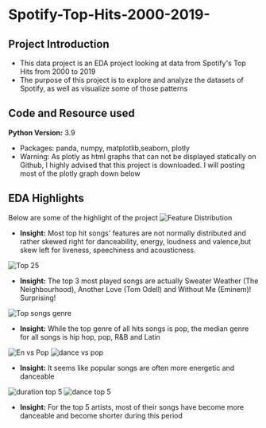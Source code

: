 # Spotify-Top-Hits-2000-2019-

## Project Introduction
* This data project is an EDA project looking at data from Spotify's Top Hits from 2000 to 2019
* The purpose of this project is to explore and analyze the datasets of Spotify, as well as visualize some of those patterns

## Code and Resource used
**Python Version:** 3.9
* Packages: panda, numpy, matplotlib,seaborn, plotly
* Warning: As plotly as html graphs that can not be displayed statically on Github, I highly advised that this project is downloaded. I will posting most of the plotly graph down below

## EDA Highlights
Below are some of the highlight of the project
![Feature Distribution](https://user-images.githubusercontent.com/112133254/193358774-d8fc6d62-4328-4ac2-ae19-480e0d1bff52.png)
* **Insight:** Most top hit songs' features are not normally distributed and rather skewed right for danceability, energy, loudness and valence,but skew left for liveness, speechiness and acousticness.

![Top 25 ](https://user-images.githubusercontent.com/112133254/193360080-e40bda6d-ad66-4f93-bc2d-6d8c0758a7f4.png)
* **Insight:** The top 3 most played songs are actually Sweater Weather (The Neighbourhood), Another Love (Tom Odell) and Without Me (Eminem)! Surprising!

![Top songs genre](https://user-images.githubusercontent.com/112133254/193361910-257d2f1c-6ff8-410d-9c34-c71a15c9da67.png)
* **Insight:** While the top genre of all hits songs is pop, the median genre for all songs is hip hop, pop, R&B and Latin

![En vs Pop](https://user-images.githubusercontent.com/112133254/193361551-906b139a-1975-4478-8c09-fc7f897ea638.png)
![dance vs pop ](https://user-images.githubusercontent.com/112133254/193361596-34bc3d02-289b-4f9f-a52c-b0bc0897c793.png)
* **Insight:** It seems like popular songs are often more energetic and danceable


![duration top 5](https://user-images.githubusercontent.com/112133254/193361851-de696117-e32d-4b66-9209-5b1dd2999134.png)
![dance top 5](https://user-images.githubusercontent.com/112133254/193361853-983ca94b-80d4-444b-8728-ee952b182f8d.png)
* **Insight:** For the top 5 artists, most of their songs have become more danceable and become shorter during this period
